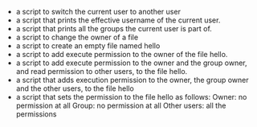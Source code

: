 - a script to switch the current user to another user
- a script that prints the effective username of the current user.
- a script that prints all the groups the current user is part of.
- a script to change the owner of a file
- a script to create an empty file named hello
- a script to add execute permission to the owner of the file hello.
- a script to add execute permission to the owner and the group owner, and read permission to other users, to the file hello.
- a script that adds execution permission to the owner, the group owner and the other users, to the file hello
- a script  that sets the permission to the file hello as follows:
Owner: no permission at all
Group: no permission at all
Other users: all the permissions
